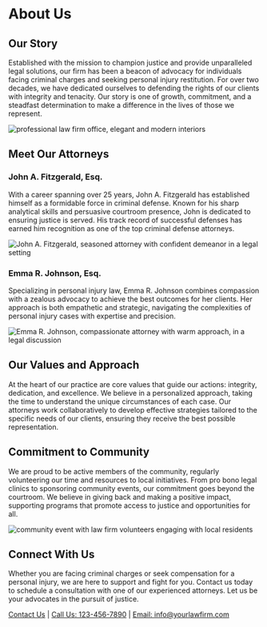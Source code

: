 # About Us

## Our Story

Established with the mission to champion justice and provide unparalleled legal solutions, our firm has been a beacon of advocacy for individuals facing criminal charges and seeking personal injury restitution. For over two decades, we have dedicated ourselves to defending the rights of our clients with integrity and tenacity. Our story is one of growth, commitment, and a steadfast determination to make a difference in the lives of those we represent.

![professional law firm office, elegant and modern interiors](/images/about-image-0-1746660958152.webp)

## Meet Our Attorneys

### John A. Fitzgerald, Esq.

With a career spanning over 25 years, John A. Fitzgerald has established himself as a formidable force in criminal defense. Known for his sharp analytical skills and persuasive courtroom presence, John is dedicated to ensuring justice is served. His track record of successful defenses has earned him recognition as one of the top criminal defense attorneys.

![John A. Fitzgerald, seasoned attorney with confident demeanor in a legal setting](/images/about-image-1-1746660973930.webp)

### Emma R. Johnson, Esq.

Specializing in personal injury law, Emma R. Johnson combines compassion with a zealous advocacy to achieve the best outcomes for her clients. Her approach is both empathetic and strategic, navigating the complexities of personal injury cases with expertise and precision.

![Emma R. Johnson, compassionate attorney with warm approach, in a legal discussion](/images/about-image-2-1746660988066.webp)

## Our Values and Approach

At the heart of our practice are core values that guide our actions: integrity, dedication, and excellence. We believe in a personalized approach, taking the time to understand the unique circumstances of each case. Our attorneys work collaboratively to develop effective strategies tailored to the specific needs of our clients, ensuring they receive the best possible representation.

## Commitment to Community

We are proud to be active members of the community, regularly volunteering our time and resources to local initiatives. From pro bono legal clinics to sponsoring community events, our commitment goes beyond the courtroom. We believe in giving back and making a positive impact, supporting programs that promote access to justice and opportunities for all.

![community event with law firm volunteers engaging with local residents](/images/about-image-3-1746661006289.webp)

## Connect With Us

Whether you are facing criminal charges or seek compensation for a personal injury, we are here to support and fight for you. Contact us today to schedule a consultation with one of our experienced attorneys. Let us be your advocates in the pursuit of justice.

[Contact Us](yourwebsiteurl/contact) | [Call Us: 123-456-7890](tel:1234567890) | [Email: info@yourlawfirm.com](mailto:info@yourlawfirm.com)